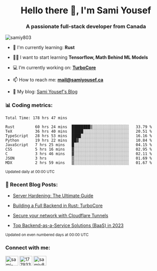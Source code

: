 <h1 align="center">Hello there 👋, I'm Sami Yousef</h1>
<h3 align="center">A passionate full-stack developer from Canada</h3>

<p align="left"> <img src="https://komarev.com/ghpvc/?username=samiy803&label=Profile%20views&color=0e75b6&style=flat" alt="samiy803" /> </p>

- 🌱 I'm currently learning: **Rust**

- 👨‍💻 I want to start learning **Tensorflow, Math Behind ML Models**

- 💻 I’m currently working on: **[TurboCore](https://github.com/samiy803/TurboCore)**

- 📫 How to reach me: **mail@samiyousef.ca**

- 📝 My blog: [Sami Yousef's Blog](https://blog.samiyousef.ca)

<h3 align="left">📊 Coding metrics:</h3>
<!--START_SECTION:waka-->

```text
Total Time: 178 hrs 47 mins

Rust         60 hrs 24 mins  ████████▒░░░░░░░░░░░░░░░░   33.79 %
TeX          36 hrs 40 mins  █████░░░░░░░░░░░░░░░░░░░░   20.51 %
TypeScript   28 hrs 53 mins  ████░░░░░░░░░░░░░░░░░░░░░   16.16 %
Python       19 hrs 22 mins  ██▓░░░░░░░░░░░░░░░░░░░░░░   10.84 %
JavaScript   7 hrs 25 mins   █░░░░░░░░░░░░░░░░░░░░░░░░   04.15 %
CSS          5 hrs 16 mins   ▓░░░░░░░░░░░░░░░░░░░░░░░░   02.95 %
C            3 hrs 46 mins   ▓░░░░░░░░░░░░░░░░░░░░░░░░   02.11 %
JSON         3 hrs           ▒░░░░░░░░░░░░░░░░░░░░░░░░   01.69 %
MDX          2 hrs 59 mins   ▒░░░░░░░░░░░░░░░░░░░░░░░░   01.67 %
```

<!--END_SECTION:waka-->
<sup>Updated daily at 00:00 UTC</sup>

<h3 align="left">📝 Recent Blog Posts:</h3>

<!-- BLOG-POST-LIST:START -->
- [Server Hardening: The Ultimate Guide](https://blog.samiyousef.ca/server-hardening-the-ultimate-guide/)

- [Building a Full Backend in Rust: TurboCore](https://blog.samiyousef.ca/building-a-full-backend-in-rust-turbocore/)

- [Secure your network with Cloudflare Tunnels](https://blog.samiyousef.ca/secure-your-network-with-cloudflare-tunnels/)

- [Top Backend-as-a-Service Solutions &lpar;BaaS&rpar; in 2023](https://blog.samiyousef.ca/comparing-backend-as-a-service-solutions-a-complete-guide/)
<!-- BLOG-POST-LIST:END -->
<sup>Updated on even numbered days at 00:00 UTC</sup>

<h3 align="left">Connect with me:</h3>
<p align="left">
<a href="https://linkedin.com/in/sami-yousef" target="blank"><img align="center" src="https://raw.githubusercontent.com/rahuldkjain/github-profile-readme-generator/master/src/images/icons/Social/linked-in-alt.svg" alt="sami-yousef" height="30" width="40" /></a>
<a href="https://stackoverflow.com/users/17793354" target="blank"><img align="center" src="https://raw.githubusercontent.com/rahuldkjain/github-profile-readme-generator/master/src/images/icons/Social/stack-overflow.svg" alt="17793354" height="30" width="40" /></a>
<a href="https://www.leetcode.com/samiy8030" target="blank"><img align="center" src="https://raw.githubusercontent.com/rahuldkjain/github-profile-readme-generator/master/src/images/icons/Social/leet-code.svg" alt="samiy8030" height="30" width="40" /></a>
</p>
